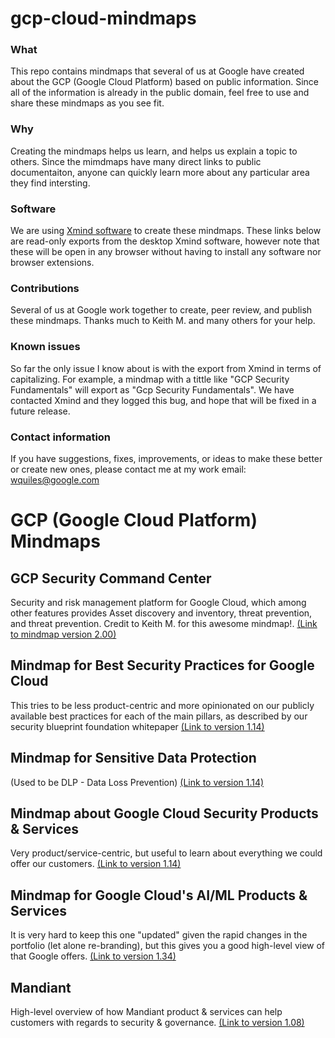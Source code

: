 # gcp-cloud-mindmaps

### What
This repo contains mindmaps that several of us at Google have created about the GCP (Google Cloud Platform) based on public information. Since all of the information is already in the public domain, feel free to use and share these mindmaps as you see fit.

### Why
Creating the mindmaps helps us learn, and helps us explain a topic to others.  Since the mimdmaps have many direct links to public documentaiton, anyone can quickly learn more about any particular area they find intersting.  

### Software
We are using [Xmind software](https://www.xmind.app/) to create these mindmaps. These links below are read-only exports from the desktop Xmind software, however note that these will be open in any browser without having to install any software nor browser extensions.

### Contributions
Several of us at Google work together to create, peer review, and publish these mindmaps.  Thanks much to Keith M. and many others for your help.

### Known issues
So far the only issue I know about is with the export from Xmind in terms of capitalizing. For example, a mindmap with a tittle like "GCP Security Fundamentals" will export as "Gcp Security Fundamentals". We have contacted Xmind and they logged this bug, and hope that will be fixed in a future release.

### Contact information
If you have suggestions, fixes, improvements, or ideas to make these better or create new ones, please contact me at my work email: wquiles@google.com


# GCP (Google Cloud Platform) Mindmaps

## GCP Security Command Center
Security and risk management platform for Google Cloud, which among other features provides Asset discovery and inventory, threat prevention, and threat prevention. Credit to Keith M. for this awesome mindmap!.
[(Link to mindmap version 2.00)](https://xmind.app/m/gvaMBn/)


## Mindmap for Best Security Practices for Google Cloud
This tries to be less product-centric and more opinionated on our publicly available best practices for each of the main pillars, as described by our security blueprint foundation whitepaper
[(Link to version 1.14)](https://xmind.app/m/JXmJPU)


## Mindmap for Sensitive Data Protection
(Used to be DLP - Data Loss Prevention) 
[(Link to version 1.14)](https://xmind.app/m/qnQvxn)


## Mindmap about Google Cloud Security Products & Services
Very product/service-centric, but useful to learn about everything we could offer our customers.
[(Link to version 1.14)](https://xmind.app/m/pKddZb)


## Mindmap for Google Cloud's AI/ML Products & Services
It is very hard to keep this one "updated" given the rapid changes in the portfolio (let alone re-branding), but this gives you a good high-level view of that Google offers.
[(Link to version 1.34)](https://xmind.app/m/WcQEGU/)


##  Mandiant
High-level overview of how Mandiant product & services can help customers with regards to security & governance.
[(Link to version 1.08)](https://xmind.app/m/LMBHDE/)
